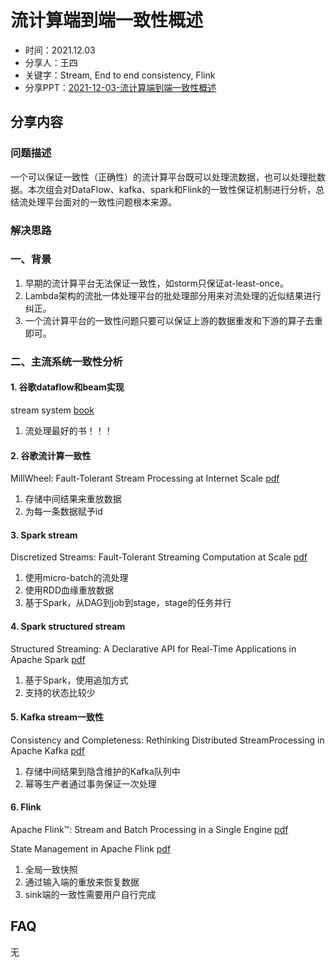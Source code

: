 # 流计算端到端一致性概述

* 时间：2021.12.03
* 分享人：王四
* 关键字：Stream, End to end consistency, Flink
* 分享PPT：[2021-12-03-流计算端到端一致性概述](./slides/2021-12-03-流计算端到端一致性概述.pdf)

## 分享内容

### 问题描述

一个可以保证一致性（正确性）的流计算平台既可以处理流数据，也可以处理批数据。本次组会对DataFlow、kafka、spark和Flink的一致性保证机制进行分析，总结流处理平台面对的一致性问题根本来源。

### 解决思路

### 一、背景

1. 早期的流计算平台无法保证一致性，如storm只保证at-least-once。
2. Lambda架构的流批一体处理平台的批处理部分用来对流处理的近似结果进行纠正。
3. 一个流计算平台的一致性问题只要可以保证上游的数据重发和下游的算子去重即可。

### 二、主流系统一致性分析

#### 1. 谷歌dataflow和beam实现

stream system [book](https://book.douban.com/subject/27080632/)

1. 流处理最好的书！！！

#### 2. 谷歌流计算一致性

MillWheel: Fault-Tolerant Stream Processing at
Internet Scale [pdf](https://static.googleusercontent.com/media/research.google.com/zh-CN//pubs/archive/41378.pdf)

1. 存储中间结果来重放数据
2. 为每一条数据赋予id

#### 3. Spark stream

Discretized Streams: Fault-Tolerant Streaming Computation at Scale [pdf](https://people.csail.mit.edu/matei/papers/2013/sosp_spark_streaming.pdf)

1. 使用micro-batch的流处理
2. 使用RDD血缘重放数据
3. 基于Spark，从DAG到job到stage，stage的任务并行

#### 4. Spark structured stream

Structured Streaming: A Declarative API for Real-Time
Applications in Apache Spark [pdf](https://databricks.com/wp-content/uploads/2018/12/sigmod_structured_streaming.pdf)

1. 基于Spark，使用追加方式
2. 支持的状态比较少

#### 5. Kafka stream一致性

Consistency and Completeness: Rethinking Distributed StreamProcessing in Apache Kafka [pdf](https://dl.acm.org/doi/pdf/10.1145/3448016.3457556)

1. 存储中间结果到隐含维护的Kafka队列中
2. 幂等生产者通过事务保证一次处理

#### 6. Flink

Apache Flink™: Stream and Batch Processing in a Single Engine [pdf](https://www.semanticscholar.org/paper/Apache-Flink%E2%84%A2%3A-Stream-and-Batch-Processing-in-a-Carbone-Katsifodimos/ab18dc8b12ab8db6c939ec671bc1f74d6655f465 )

State Management in Apache Flink [pdf](http://www.vldb.org/pvldb/vol10/p1718-carbone.pdf)

1. 全局一致快照
2. 通过输入端的重放来恢复数据
3. sink端的一致性需要用户自行完成

## FAQ

无
